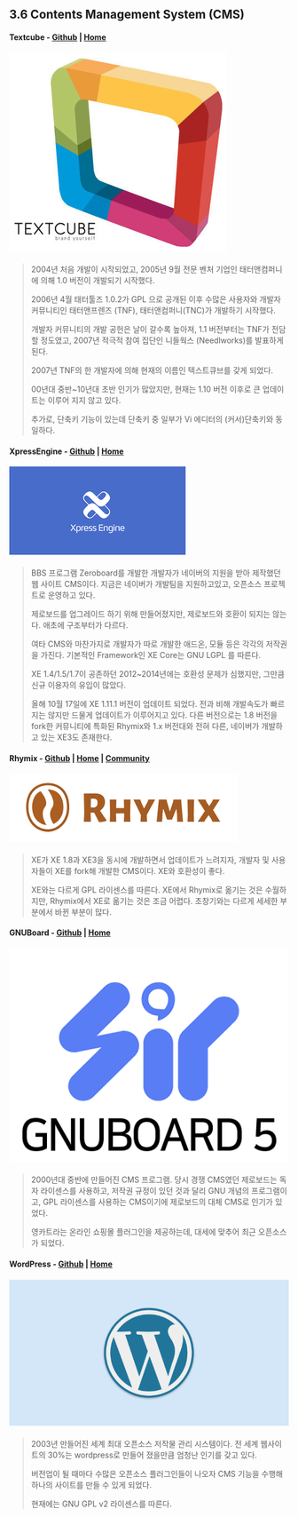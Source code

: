 ## 3.6 Contents Management System \(CMS\)

#### **Textcube** - [Github](https://github.com/Needlworks/Textcube) \| [Home](http://www.textcube.org/)

#### ![](/assets/download_blog.jpg)

> 2004년 처음 개발이 시작되었고, 2005년 9월 전문 벤처 기업인 태터앤컴퍼니에 의해 1.0 버전이 개발되기 시작했다.
>
> 2006년 4월 태터툴즈 1.0.2가 GPL 으로 공개된 이후 수많은 사용자와 개발자 커뮤니티인 태터앤프렌즈 \(TNF\), 태터앤컴퍼니\(TNC\)가 개발하기 시작했다.
>
> 개발자 커뮤니티의 개발 공헌은 날이 갈수록 높아져, 1.1 버전부터는 TNF가 전담할 정도였고, 2007년 적극적 참여 집단인 니들웍스 \(Needlworks\)를 발표하게 된다.
>
> 2007년 TNF의 한 개발자에 의해 현재의 이름인 텍스트큐브를 갖게 되었다.
>
> 00년대 중반~10년대 초반 인기가 많았지만, 현재는 1.10 버전 이후로 큰 업데이트는 이루어 지지 않고 있다.
>
> 추가로, 단축키 기능이 있는데 단축키 중 일부가 Vi 에디터의 \(커서\)단축키와 동일하다.

#### **XpressEngine** - [Github](https://github.com/xpressengine/xe-core) \| [Home](https://www.xpressengine.com)

#### ![](/assets/3453545567.png)

> BBS 프로그램 Zeroboard를 개발한 개발자가 네이버의 지원을 받아 제작했던 웹 사이트 CMS이다. 지금은 네이버가 개발팀을 지원하고있고, 오픈소스 프로젝트로 운영하고 있다.
>
> 제로보드를 업그레이드 하기 위해 만들어졌지만, 제로보드와 호환이 되지는 않는다. 애초에 구조부터가 다르다.
>
> 여타 CMS와 마찬가지로 개발자가 따로 개발한 애드온, 모듈 등은 각각의 저작권을 가진다. 기본적인 Framework인 XE Core는 GNU LGPL 를 따른다.
>
> XE 1.4/1.5/1.7이 공존하던 2012~2014년에는 호환성 문제가 심했지만, 그만큼 신규 이용자의 유입이 많았다.
>
> 올해 10월 17일에 XE 1.11.1 버전이 업데이트 되었다. 전과 비해 개발속도가 빠르지는 않지만 드물게 업데이트가 이루어지고 있다. 다른 버전으로는 1.8 버전을 fork한 커뮤니티에 특화된 Rhymix와 1.x 버전대와 전혀 다른, 네이버가 개발하고 있는 XE3도 존재한다.

#### **Rhymix** - [Github](https://github.com/rhymix/rhymix) \| [Home](https://rhymix.org/) \| [Community](https://xetown.com/)

#### ![](/assets/dsdf.png)

> XE가 XE 1.8과 XE3을 동시에 개발하면서 업데이트가 느려지자, 개발자 및 사용자들이 XE를 fork해 개발한 CMS이다. XE와 호환성이 좋다.
>
> XE와는 다르게 GPL 라이센스를 따른다. XE에서 Rhymix로 옮기는 것은 수월하지만, Rhymix에서 XE로 옮기는 것은 조금 어렵다. 초창기와는 다르게 세세한 부분에서 바뀐 부분이 많다.

#### **GNUBoard** - [Github](https://github.com/gnuboard/gnuboard5) \| [Home](https://sir.kr/)

#### ![](/assets/11_XE_ver_rev_512-copy-1.png)

> 2000년대 중반에 만들어진 CMS 프로그램. 당시 경쟁 CMS였던 제로보드는 독자 라이센스를 사용하고, 저작권 규정이 있던 것과 달리 GNU 개념의 프로그램이고, GPL 라이센스를 사용하는 CMS이기에 제로보드의 대체 CMS로 인기가 있었다.
>
> 영카트라는 온라인 쇼핑몰 플러그인을 제공하는데, 대세에 맞추어 최근 오픈소스가 되었다.

#### **WordPress** - [Github](https://github.com/WordPress/WordPress) \| [Home](https://ko.wordpress.com/)

#### ![](/assets/wp-1200.png)

> 2003년 만들어진 세계 최대 오픈소스 저작물 관리 시스템이다. 전 세계 웹사이트의 30%는 wordpress로 만들어 졌을만큼 엄청난 인기를 갖고 있다.
>
> 버전업이 될 때마다 수많은 오픈소스 플러그인들이 나오자 CMS 기능을 수행해 하나의 사이트를 만들 수 있게 되었다.
>
> 현재에는 GNU GPL v2 라이센스를 따른다.



